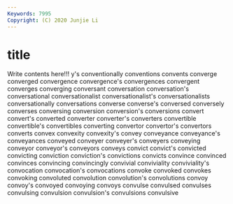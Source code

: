 ```yaml
---
Keywords: 7995
Copyright: (C) 2020 Junjie Li
---
```


# title

Write contents here!!!
y's 
conventionally 
conventions 
convents 
converge 
converged 
convergence 
convergence's 
convergences
convergent 
converges 
converging 
conversant 
conversation 
conversation's 
conversational 
conversationalist 
conversationalist's 
conversationalists
conversationally 
conversations 
converse 
converse's 
conversed 
conversely 
converses 
conversing 
conversion 
conversion's
conversions 
convert 
convert's 
converted 
converter 
converter's 
converters 
convertible 
convertible's 
convertibles
converting 
convertor 
convertor's 
convertors 
converts 
convex 
convexity 
convexity's 
convey 
conveyance
conveyance's 
conveyances 
conveyed 
conveyer 
conveyer's 
conveyers 
conveying 
conveyor 
conveyor's 
conveyors
conveys 
convict 
convict's 
convicted 
convicting 
conviction 
conviction's 
convictions 
convicts 
convince
convinced 
convinces 
convincing 
convincingly 
convivial 
conviviality 
conviviality's 
convocation 
convocation's 
convocations
convoke 
convoked 
convokes 
convoking 
convoluted 
convolution 
convolution's 
convolutions 
convoy 
convoy's
convoyed 
convoying 
convoys 
convulse 
convulsed 
convulses 
convulsing 
convulsion 
convulsion's 
convulsions
convulsive 
